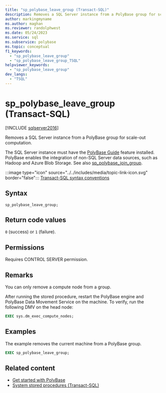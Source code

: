 ```yaml
---
title: "sp_polybase_leave_group (Transact-SQL)"
description: Removes a SQL Server instance from a PolyBase group for scale-out computation.
author: markingmyname
ms.author: maghan
ms.reviewer: randolphwest
ms.date: 05/24/2023
ms.service: sql
ms.subservice: polybase
ms.topic: conceptual
f1_keywords:
  - "sp_polybase_leave_group"
  - "sp_polybase_leave_group_TSQL"
helpviewer_keywords:
  - "sp_polybase_leave_group"
dev_langs:
  - "TSQL"
---
```

# sp_polybase_leave_group (Transact-SQL)

[!INCLUDE [sqlserver2016](../../includes/applies-to-version/sqlserver2016.md)]

Removes a SQL Server instance from a PolyBase group for scale-out computation.

The SQL Server instance must have the [PolyBase Guide](../polybase/polybase-guide.md) feature installed. PolyBase enables the integration of non-SQL Server data sources, such as Hadoop and Azure Blob Storage. See also [sp_polybase_join_group](polybase-stored-procedures-sp-polybase-join-group.md).

:::image type="icon" source="../../includes/media/topic-link-icon.svg" border="false"::: [Transact-SQL syntax conventions](../../t-sql/language-elements/transact-sql-syntax-conventions-transact-sql.md)

## Syntax

```syntaxsql
sp_polybase_leave_group;
```

## Return code values

`0` (success) or `1` (failure).

## Permissions

Requires CONTROL SERVER permission.

## Remarks

You can only remove a compute node from a group.

After running the stored procedure, restart the PolyBase engine and PolyBase Data Movement Service on the machine. To verify, run the following DMV on the head node:

```sql
EXEC sys.dm_exec_compute_nodes;
```

## Examples

The example removes the current machine from a PolyBase group.

```sql
EXEC sp_polybase_leave_group;
```

## Related content

- [Get started with PolyBase](../polybase/polybase-guide.md)
- [System stored procedures (Transact-SQL)](system-stored-procedures-transact-sql.md)

